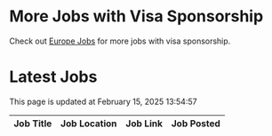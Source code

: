 # More Jobs with Visa Sponsorship

Check out [Europe Jobs](https://github.com/sureshparimi/europejobs#latest-jobs) for more jobs with visa sponsorship.

# Latest Jobs

This page is updated at February 15, 2025 13:54:57

| Job Title | Job Location | Job Link | Job Posted |
| --- | --- | --- | --- |
